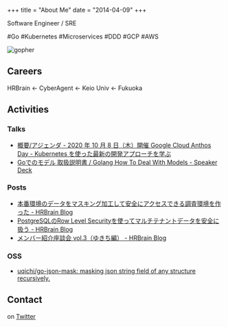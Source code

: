 +++
title = "About Me"
date = "2014-04-09"
+++

Software Engineer / SRE

\#Go #Kubernetes #Microservices #DDD #GCP #AWS

![gopher](https://miro.medium.com/max/3200/1*Xt_BQxZYxGrR-F0cHme0rQ.png)

## Careers
HRBrain <- CyberAgent <- Keio Univ <- Fukuoka

## Activities
### Talks
- [概要/アジェンダ \- 2020 年 10 月 8 日（木）開催 Google Cloud Anthos Day \- Kubernetes を使った最新の開発アプローチを学ぶ](https://cloudonair.withgoogle.com/events/gc-solution-event-anthosday-4?utm_source=google&utm_medium=email&utm_campaign=-&utm_content=gcblog)
- [Goでのモデル 取扱説明書 / Golang How To Deal With Models \- Speaker Deck](https://speakerdeck.com/uqichi/golang-how-to-deal-with-models)

### Posts

- [本番環境のデータをマスキング加工して安全にアクセスできる調査環境を作った \- HRBrain Blog](https://times.hrbrain.co.jp/entry/go-aws-masking-production-data)
- [PostgreSQLのRow Level Securityを使ってマルチテナントデータを安全に扱う \- HRBrain Blog](https://times.hrbrain.co.jp/entry/postgresql-row-level-security)
- [メンバー紹介座談会 vol\.3（ゆきち編） \- HRBrain Blog](https://times.hrbrain.co.jp/entry/member-interview-3)

### OSS
- [uqichi/go\-json\-mask: masking json string field of any structure recursively\.](https://github.com/uqichi/go-json-mask)

## Contact
on [Twitter](https://twitter.com/uqichi)
